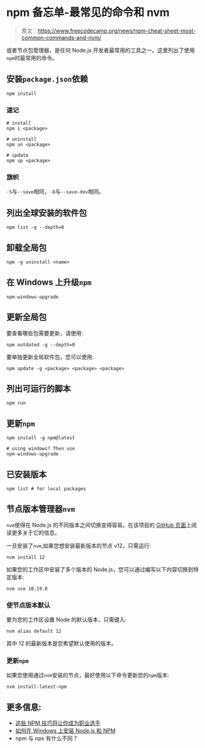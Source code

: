# npm 备忘单-最常见的命令和 nvm

> 原文：<https://www.freecodecamp.org/news/npm-cheat-sheet-most-common-commands-and-nvm/>

或者节点包管理器，是任何 Node.js 开发者最常用的工具之一。这里列出了使用`npm`时最常用的命令。

## **安装`package.json`依赖**

```
npm install
```

### 速记

```
# install
npm i <package>

# uninstall
npm un <package>

# update
npm up <package>
```

### 旗帜

`-S`与`--save`相同，`-D`与`--save-dev`相同。

## **列出全球安装的软件包**

```
npm list -g --depth=0
```

## **卸载全局包**

```
npm -g uninstall <name> 
```

## **在 Windows** 上升级`npm`

```
npm-windows-upgrade
```

## **更新全局包**

要查看哪些包需要更新，请使用:

```
npm outdated -g --depth=0
```

要单独更新全局软件包，您可以使用:

```
npm update -g <package> <package> <package>
```

## **列出可运行的脚本**

```
npm run
```

## **更新`npm`**

```
npm install -g npm@latest

# using windows? Then use
npm-windows-upgrade
```

## **已安装版本**

```
npm list # for local packages
```

## **节点版本管理器`nvm`**

`nvm`使得在 Node.js 的不同版本之间切换变得容易。在该项目的 [GitHub 页面](https://github.com/nvm-sh/nvm)上阅读更多关于它的信息。

一旦安装了`nvm`,如果您想安装最新版本的节点 v12，只需运行:

```
nvm install 12
```

如果您的工作区中安装了多个版本的 Node.js，您可以通过编写以下内容切换到特定版本:

```
nvm use 10.19.0
```

### **使节点版本默认**

要为您的工作区设置 Node 的默认版本，只需键入:

```
nvm alias default 12
```

其中 12 的最新版本是您希望默认使用的版本。

### 更新`npm`

如果您使用通过`nvm`安装的节点，最好使用以下命令更新您的`npm`版本:

```
nvm install-latest-npm
```

## 更多信息:

*   [这些 NPM 技巧将让你成为职业选手](https://www.freecodecamp.org/news/10-npm-tricks-that-will-make-you-a-pro-a945982afb25/)
*   [如何在 Windows 上安装 Node.js 和 NPM](https://www.freecodecamp.org/news/how-to-install-node-js-and-npm-on-windows/)
*   npm 与 npx 有什么不同？